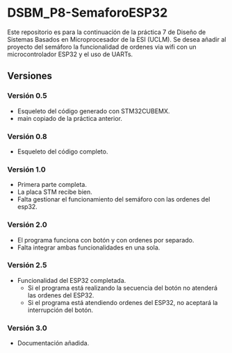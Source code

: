 # DSBM_P8-SemaforoESP32
Este repositorio es para la continuación de la práctica 7 de Diseño de Sistemas Basados en Microprocesador de la ESI (UCLM). Se desea añadir al proyecto del semáforo la funcionalidad de ordenes via wifi con un microcontrolador ESP32 y el uso de UARTs.

## Versiones
### Versión 0.5
 - Esqueleto del código generado con STM32CUBEMX.
 - main copiado de la práctica anterior.

### Versión 0.8
 - Esqueleto del código completo.

### Versión 1.0
 - Primera parte completa.
 - La placa STM recibe bien.
 - Falta gestionar el funcionamiento del semáforo con las ordenes del esp32.

### Versión 2.0
 - El programa funciona con botón y con ordenes por separado.
 - Falta integrar ambas funcionalidades en una sola.

### Versión 2.5
 - Funcionalidad del ESP32 completada.
   - Si el programa está realizando la secuencia del botón no atenderá las ordenes del ESP32.
   - Si el programa está atendiendo ordenes del ESP32, no aceptará la interrupción del botón.

### Versión 3.0
 - Documentación añadida.